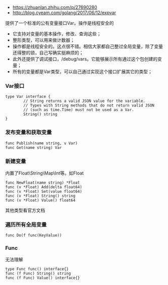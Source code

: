 * https://zhuanlan.zhihu.com/p/27690280
* http://blog.cyeam.com/golang/2017/06/12/expvar

提供了一个标准的公有变量接口Var。操作是线程安全的
* 它支持对变量的基本操作，修改、查询这些；
* 整形类型，可以用来做计数器；
* 操作都是线程安全的。这点很不错。相信大家都自己整过全局变量，除了变量还得整的锁，自己写确实挺麻烦的；
* 此外还提供了调试接口，/debug/vars。它能够展示所有通过这个包创建的变量；
* 所有的变量都是Var类型，可以自己通过实现这个接口扩展其它的类型；

### Var接口
```
type Var interface {
        // String returns a valid JSON value for the variable.
        // Types with String methods that do not return valid JSON
        // (such as time.Time) must not be used as a Var.
        String() string
}
```

### 发布变量和获取变量
```
func Publish(name string, v Var)
func Get(name string) Var
```
### 新建变量
内置了Float\String\Map\Int等。如Float
```
func NewFloat(name string) *Float
func (v *Float) Add(delta float64)
func (v *Float) Set(value float64)
func (v *Float) String() string
func (v *Float) Value() float64
```
其他类型看官方文档


### 遍历所有全局变量
```
func Do(f func(KeyValue))
```


### Func
无法理解
```
type Func func() interface{}
func (f Func) String() string
func (f Func) Value() interface{}
```
